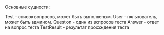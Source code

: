 Основные сущности:

Test - список вопросов, может быть выполненым. User - пользователь, может быть админом. Question - один из вопросов теста Answer - ответ на вопрос теста TestResult - результат прохождения теста
